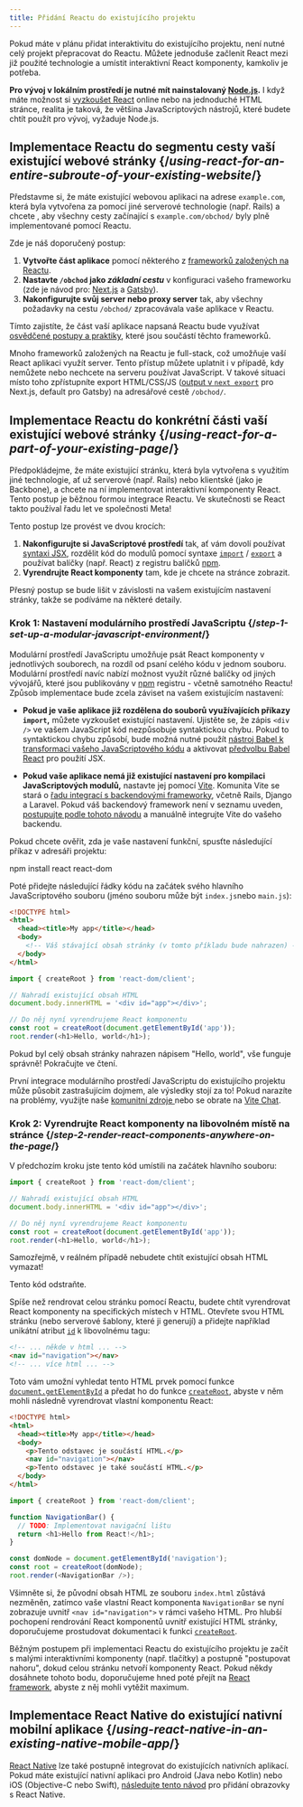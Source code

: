 ```yaml
---
title: Přidání Reactu do existujícího projektu
---
```


<Intro>

Pokud máte v plánu přidat interaktivitu do existujícího projektu, není nutné celý projekt přepracovat do Reactu. Můžete jednoduše začlenit React mezi již použité technologie a umístit interaktivní React komponenty, kamkoliv je potřeba.

</Intro>

<Note>

**Pro vývoj v lokálním prostředí je nutné mít nainstalovaný [Node.js](https://nodejs.org/en/).** I když máte možnost si [vyzkoušet React](/learn/installation#try-react) online nebo na jednoduché HTML stránce, realita je taková, že většina JavaScriptových nástrojů, které budete chtít použít pro vývoj, vyžaduje Node.js.

</Note>

## Implementace Reactu do segmentu cesty vaší existující webové stránky {/*using-react-for-an-entire-subroute-of-your-existing-website*/}

Představme si, že máte existující webovou aplikaci na adrese `example.com`, která byla vytvořena za pomocí jiné serverové technologie (např. Rails) a chcete , aby všechny cesty začínající s `example.com/obchod/` byly plně implementované pomocí Reactu.

Zde je náš doporučený postup:

1. **Vytvořte část aplikace** pomocí některého z [frameworků založených na Reactu](/learn/start-a-new-react-project).
2. **Nastavte `/obchod` jako *základní cestu*** v konfiguraci vašeho frameworku (zde je návod pro: [Next.js](https://nextjs.org/docs/api-reference/next.config.js/basepath) a [Gatsby](https://www.gatsbyjs.com/docs/how-to/previews-deploys-hosting/path-prefix/)).
3. **Nakonfigurujte svůj server nebo proxy server** tak, aby všechny požadavky na cestu `/obchod/` zpracovávala vaše aplikace v Reactu.

Tímto zajistíte, že část vaší aplikace napsaná Reactu bude využívat [osvědčené postupy a praktiky](/learn/start-a-new-react-project#can-i-use-react-without-a-framework), které jsou součástí těchto frameworků.

Mnoho frameworků založených na Reactu je full-stack, což umožňuje vaší React aplikaci využít server. Tento přístup můžete uplatnit i v případě, kdy nemůžete nebo nechcete na serveru používat JavaScript. V takové situaci místo toho zpřístupníte export HTML/CSS/JS ([output v `next export`](https://nextjs.org/docs/advanced-features/static-html-export) pro Next.js, default pro Gatsby) na adresářové cestě `/obchod/`.

## Implementace Reactu do konkrétní části vaší existující webové stránky {/*using-react-for-a-part-of-your-existing-page*/}

Předpokládejme, že máte existující stránku, která byla vytvořena s využitím jiné technologie, ať už serverové (např. Rails) nebo klientské (jako je Backbone), a chcete na ní implementovat interaktivní komponenty React. Tento postup je běžnou formou integrace Reactu. Ve skutečnosti se React takto používal řadu let ve společnosti Meta!

Tento postup lze provést ve dvou krocích:

1. **Nakonfigurujte si JavaScriptové prostředí** tak, ať vám dovolí používat [syntaxi JSX](/learn/writing-markup-with-jsx), rozdělit kód do modulů pomocí syntaxe [`import`](https://developer.mozilla.org/en-US/docs/Web/JavaScript/Reference/Statements/import) / [`export`](https://developer.mozilla.org/en-US/docs/Web/JavaScript/Reference/Statements/export) a používat balíčky (např. React) z registru balíčků [npm](https://www.npmjs.com/).
2. **Vyrendrujte React komponenty** tam, kde je chcete na stránce zobrazit.

Přesný postup se bude lišit v závislosti na vašem existujícím nastavení stránky, takže se podíváme na některé detaily.

### Krok 1: Nastavení modulárního prostředí JavaScriptu {/*step-1-set-up-a-modular-javascript-environment*/}

Modulární prostředí JavaScriptu umožňuje psát React komponenty v jednotlivých souborech, na rozdíl od psaní celého kódu v jednom souboru. Modulární prostředí navíc nabízí možnost využít různé balíčky od jiných vývojářů, které jsou publikovány v [npm](https://www.npmjs.com/) registru - včetně samotného Reactu! Způsob implementace bude zcela záviset na vašem existujícím nastavení:

* **Pokud je vaše aplikace již rozdělena do souborů využívajících příkazy `import`,** můžete vyzkoušet existující nastavení. Ujistěte se, že zápis `<div />` ve vašem JavaScript kód nezpůsobuje syntaktickou chybu. Pokud to syntaktickou chybu způsobí, bude možná nutné použít [nástroj Babel k transformaci vašeho JavaScriptového kódu](https://babeljs.io/setup) a aktivovat [předvolbu Babel React](https://babeljs.io/docs/babel-preset-react) pro použití JSX.

* **Pokud vaše aplikace nemá již existující nastavení pro kompilaci JavaScriptových modulů,** nastavte jej pomocí [Vite](https://vitejs.dev/). Komunita Vite se stará o [řadu integrací s backendovými frameworky](https://github.com/vitejs/awesome-vite#integrations-with-backends), včetně Rails, Django a Laravel. Pokud váš backendový framework není v seznamu uveden, [postupujte podle tohoto návodu](https://vitejs.dev/guide/backend-integration.html) a manuálně integrujte Vite do vašeho backendu.

Pokud chcete ověřit, zda je vaše nastavení funkční, spusťte následující příkaz v adresáři projektu:

<TerminalBlock>
npm install react react-dom
</TerminalBlock>

Poté přidejte následující řádky kódu na začátek svého hlavního JavaScriptového souboru (jméno souboru může být `index.js`nebo `main.js`):

<Sandpack>

```html index.html hidden
<!DOCTYPE html>
<html>
  <head><title>My app</title></head>
  <body>
    <!-- Váš stávající obsah stránky (v tomto příkladu bude nahrazen) -->
  </body>
</html>
```

```js index.js active
import { createRoot } from 'react-dom/client';

// Nahradí existující obsah HTML
document.body.innerHTML = '<div id="app"></div>';

// Do něj nyní vyrendrujeme React komponentu
const root = createRoot(document.getElementById('app'));
root.render(<h1>Hello, world</h1>);
```

</Sandpack>

Pokud byl celý obsah stránky nahrazen nápisem "Hello, world", vše funguje správně! Pokračujte ve čtení.

<Note>

První integrace modulárního prostředí JavaScriptu do existujícího projektu může působit zastrašujícím dojmem, ale výsledky stojí za to! Pokud narazíte na problémy, využijte naše [komunitní zdroje ](/community) nebo se obrate na [Vite Chat](https://chat.vitejs.dev/).

</Note>

### Krok 2: Vyrendrujte React komponenty na libovolném místě na stránce {/*step-2-render-react-components-anywhere-on-the-page*/}

V předchozím kroku jste tento kód umístili na začátek hlavního souboru:

```js
import { createRoot } from 'react-dom/client';

// Nahradí existující obsah HTML
document.body.innerHTML = '<div id="app"></div>';

// Do něj nyní vyrendrujeme React komponentu
const root = createRoot(document.getElementById('app'));
root.render(<h1>Hello, world</h1>);
```

Samozřejmě, v reálném případě nebudete chtít existující obsah HTML vymazat!

Tento kód odstraňte.

Spíše než rendrovat celou stránku pomocí Reactu, budete chtít vyrendrovat React komponenty na specifických místech v HTML. Otevřete svou HTML stránku (nebo serverové šablony, které ji generují) a přidejte například unikátní atribut [`id`](https://developer.mozilla.org/en-US/docs/Web/HTML/Global_attributes/id) k libovolnému tagu:

```html
<!-- ... někde v html ... -->
<nav id="navigation"></nav>
<!-- ... více html ... -->
```

Toto vám umožní vyhledat tento HTML prvek pomocí funkce [`document.getElementById`](https://developer.mozilla.org/en-US/docs/Web/API/Document/getElementById) a předat ho do funkce [`createRoot`](/reference/react-dom/client/createRoot), abyste v něm mohli následně vyrendrovat vlastní komponentu React:

<Sandpack>

```html index.html
<!DOCTYPE html>
<html>
  <head><title>My app</title></head>
  <body>
    <p>Tento odstavec je součástí HTML.</p>
    <nav id="navigation"></nav>
    <p>Tento odstavec je také součástí HTML.</p>
  </body>
</html>
```

```js index.js active
import { createRoot } from 'react-dom/client';

function NavigationBar() {
  // TODO: Implementovat navigační lištu
  return <h1>Hello from React!</h1>;
}

const domNode = document.getElementById('navigation');
const root = createRoot(domNode);
root.render(<NavigationBar />);
```

</Sandpack>

Všimněte si, že původní obsah HTML ze souboru `index.html` zůstává nezměněn, zatímco vaše vlastní React komponenta `NavigationBar` se nyní zobrazuje uvnitř `<nav id="navigation">` v rámci vašeho HTML. Pro hlubší pochopení rendrování React komponentů uvnitř existující HTML stránky, doporučujeme prostudovat dokumentaci k funkci [`createRoot`](/reference/react-dom/client/createRoot#rendering-a-page-partially-built-with-react).

Běžným postupem při implementaci Reactu do existujícího projektu je začít s malými interaktivními komponenty (např. tlačítky) a postupně "postupovat nahoru", dokud celou stránku netvoří komponenty React. Pokud někdy dosáhnete tohoto bodu, doporučujeme hned poté přejít na [React framework](/learn/start-a-new-react-project), abyste z něj mohli vytěžit maximum.

## Implementace React Native do existující nativní mobilní aplikace {/*using-react-native-in-an-existing-native-mobile-app*/}

[React Native](https://reactnative.dev/) lze také postupně integrovat do existujících nativních aplikací. Pokud máte existující nativní aplikaci pro Android (Java nebo Kotlin) nebo iOS (Objective-C nebo Swift), [následujte tento návod](https://reactnative.dev/docs/integration-with-existing-apps) pro přidání obrazovky s React Native.
